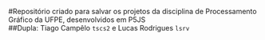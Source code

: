 #Repositório criado para salvar os projetos da disciplina de Processamento Gráfico da UFPE, desenvolvidos em P5JS  
##Dupla: Tiago Campêlo `tscs2` e Lucas Rodrigues `lsrv`
